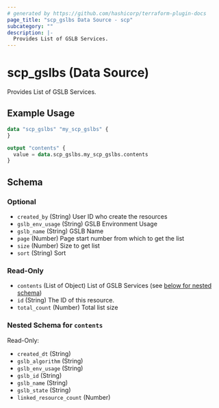 ```yaml
---
# generated by https://github.com/hashicorp/terraform-plugin-docs
page_title: "scp_gslbs Data Source - scp"
subcategory: ""
description: |-
  Provides List of GSLB Services.
---
```


# scp_gslbs (Data Source)

Provides List of GSLB Services.

## Example Usage

```terraform
data "scp_gslbs" "my_scp_gslbs" {
}

output "contents" {
  value = data.scp_gslbs.my_scp_gslbs.contents
}
```

<!-- schema generated by tfplugindocs -->
## Schema

### Optional

- `created_by` (String) User ID who create the resources
- `gslb_env_usage` (String) GSLB Environment Usage
- `gslb_name` (String) GSLB Name
- `page` (Number) Page start number from which to get the list
- `size` (Number) Size to get list
- `sort` (String) Sort

### Read-Only

- `contents` (List of Object) List of GSLB Services (see [below for nested schema](#nestedatt--contents))
- `id` (String) The ID of this resource.
- `total_count` (Number) Total list size

<a id="nestedatt--contents"></a>
### Nested Schema for `contents`

Read-Only:

- `created_dt` (String)
- `gslb_algorithm` (String)
- `gslb_env_usage` (String)
- `gslb_id` (String)
- `gslb_name` (String)
- `gslb_state` (String)
- `linked_resource_count` (Number)


